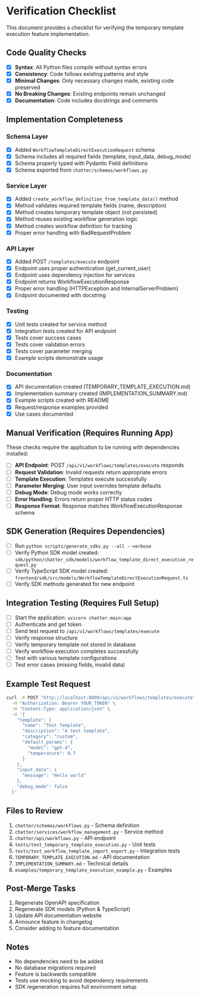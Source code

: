 # Verification Checklist

This document provides a checklist for verifying the temporary template execution feature implementation.

## Code Quality Checks

- [x] **Syntax**: All Python files compile without syntax errors
- [x] **Consistency**: Code follows existing patterns and style
- [x] **Minimal Changes**: Only necessary changes made, existing code preserved
- [x] **No Breaking Changes**: Existing endpoints remain unchanged
- [x] **Documentation**: Code includes docstrings and comments

## Implementation Completeness

### Schema Layer
- [x] Added `WorkflowTemplateDirectExecutionRequest` schema
- [x] Schema includes all required fields (template, input_data, debug_mode)
- [x] Schema properly typed with Pydantic Field definitions
- [x] Schema exported from `chatter/schemas/workflows.py`

### Service Layer
- [x] Added `create_workflow_definition_from_template_data()` method
- [x] Method validates required template fields (name, description)
- [x] Method creates temporary template object (not persisted)
- [x] Method reuses existing workflow generation logic
- [x] Method creates workflow definition for tracking
- [x] Proper error handling with BadRequestProblem

### API Layer
- [x] Added POST `/templates/execute` endpoint
- [x] Endpoint uses proper authentication (get_current_user)
- [x] Endpoint uses dependency injection for services
- [x] Endpoint returns WorkflowExecutionResponse
- [x] Proper error handling (HTTPException and InternalServerProblem)
- [x] Endpoint documented with docstring

### Testing
- [x] Unit tests created for service method
- [x] Integration tests created for API endpoint
- [x] Tests cover success cases
- [x] Tests cover validation errors
- [x] Tests cover parameter merging
- [x] Example scripts demonstrate usage

### Documentation
- [x] API documentation created (TEMPORARY_TEMPLATE_EXECUTION.md)
- [x] Implementation summary created (IMPLEMENTATION_SUMMARY.md)
- [x] Example scripts created with README
- [x] Request/response examples provided
- [x] Use cases documented

## Manual Verification (Requires Running App)

These checks require the application to be running with dependencies installed:

- [ ] **API Endpoint**: POST `/api/v1/workflows/templates/execute` responds
- [ ] **Request Validation**: Invalid requests return appropriate errors
- [ ] **Template Execution**: Templates execute successfully
- [ ] **Parameter Merging**: User input overrides template defaults
- [ ] **Debug Mode**: Debug mode works correctly
- [ ] **Error Handling**: Errors return proper HTTP status codes
- [ ] **Response Format**: Response matches WorkflowExecutionResponse schema

## SDK Generation (Requires Dependencies)

- [ ] Run `python scripts/generate_sdks.py --all --verbose`
- [ ] Verify Python SDK model created: `sdk/python/chatter_sdk/models/workflow_template_direct_execution_request.py`
- [ ] Verify TypeScript SDK model created: `frontend/sdk/src/models/WorkflowTemplateDirectExecutionRequest.ts`
- [ ] Verify SDK methods generated for new endpoint

## Integration Testing (Requires Full Setup)

- [ ] Start the application: `uvicorn chatter.main:app`
- [ ] Authenticate and get token
- [ ] Send test request to `/api/v1/workflows/templates/execute`
- [ ] Verify response structure
- [ ] Verify temporary template not stored in database
- [ ] Verify workflow execution completes successfully
- [ ] Test with various template configurations
- [ ] Test error cases (missing fields, invalid data)

## Example Test Request

```bash
curl -X POST "http://localhost:8000/api/v1/workflows/templates/execute" \
  -H "Authorization: Bearer YOUR_TOKEN" \
  -H "Content-Type: application/json" \
  -d '{
    "template": {
      "name": "Test Template",
      "description": "A test template",
      "category": "custom",
      "default_params": {
        "model": "gpt-4",
        "temperature": 0.7
      }
    },
    "input_data": {
      "message": "Hello world"
    },
    "debug_mode": false
  }'
```

## Files to Review

1. `chatter/schemas/workflows.py` - Schema definition
2. `chatter/services/workflow_management.py` - Service method
3. `chatter/api/workflows.py` - API endpoint
4. `tests/test_temporary_template_execution.py` - Unit tests
5. `tests/test_workflow_template_import_export.py` - Integration tests
6. `TEMPORARY_TEMPLATE_EXECUTION.md` - API documentation
7. `IMPLEMENTATION_SUMMARY.md` - Technical details
8. `examples/temporary_template_execution_example.py` - Examples

## Post-Merge Tasks

1. Regenerate OpenAPI specification
2. Regenerate SDK models (Python & TypeScript)
3. Update API documentation website
4. Announce feature in changelog
5. Consider adding to feature documentation

## Notes

- No dependencies need to be added
- No database migrations required
- Feature is backwards compatible
- Tests use mocking to avoid dependency requirements
- SDK regeneration requires full environment setup
